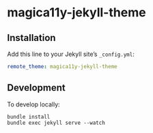 # magica11y-jekyll-theme

## Installation

Add this line to your Jekyll site’s `_config.yml`:

```yaml
remote_theme: magica11y-jekyll-theme
```

## Development

To develop locally:

```
bundle install
bundle exec jekyll serve --watch
```

